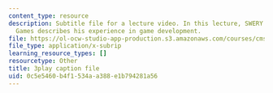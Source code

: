 ```yaml
---
content_type: resource
description: Subtitle file for a lecture video. In this lecture, SWERY from Access
  Games describes his experience in game development.
file: https://ol-ocw-studio-app-production.s3.amazonaws.com/courses/cms-611j-creating-video-games-fall-2014/0c5e5460b4f1534aa388e1b794281a56_B1zWyyNoRq8.vtt
file_type: application/x-subrip
learning_resource_types: []
resourcetype: Other
title: 3play caption file
uid: 0c5e5460-b4f1-534a-a388-e1b794281a56
---
```

